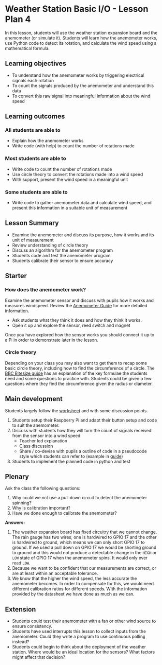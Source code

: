 #  Weather Station Basic I/O - Lesson Plan 4

In this lesson, students will use the weather station expansion board and the anemometer (or simulate it). Students will learn how the anemometer works, use Python code to detect its rotation, and calculate the wind speed using a mathematical formula.

## Learning objectives

- To understand how the anemometer works by triggering electrical signals each rotation
- To count the signals produced by the anemometer and understand this data
- To convert this raw signal into meaningful information about the wind speed

## Learning outcomes

### All students are able to

- Explain how the anemometer works
- Write code (with help) to count the number of rotations made

### Most students are able to

- Write code to count the number of rotations made
- Use circle theory to convert the rotations made into a wind speed
- With support, present the wind speed in a meaningful unit

### Some students are able to

- Write code to gather anemometer data and calculate wind speed, and present this information in a suitable unit of measurement

## Lesson Summary

- Examine the anemometer and discuss its purpose, how it works and its unit of measurement
- Review understanding of circle theory
- Discuss an algorithm for the anemometer program
- Students code and test the anemometer program
- Students calibrate their sensor to ensure accuracy

## Starter

### How does the anemometer work?

Examine the anemometer sensor and discuss with pupils how it works and measures windspeed. Review the [Anemometer Guide](guides/weather_station/anemometer.md) for more detailed information.
- Ask students what they think it does and how they think it works.
- Open it up and explore the sensor, reed switch and magnet

Once you have explored how the sensor works you should connect it up to a Pi in order to demonstrate later in the lesson.

### Circle theory

Depending on your class you may also want to get them to recap some basic circle theory, including how to find the circumference of a circle. The [BBC Bitesize guide](http://www.bbc.co.uk/schools/gcsebitesize/maths/geometry/circlesrev2.shtml) has an explanation of the key formulae the students need and some questions to practice with. Students could be given a few questions where they find the circumference given the radius or diameter.

## Main development

Students largely follow the [worksheet]() and with some discussion points.
1. Students setup their Raspberry Pi and adapt their button setup and code to suit the anemometer.
2. Discuss with students how they will turn the count of signals received from the sensor into a wind speed.
	- Teacher led explanation
	- Class discussion
	- Share / co-devise with pupils a outline of code in a pseudocode style which students can refer to (example in [guide]())
3. Students to implement the planned code in python and test

## Plenary

Ask the class the following questions:

1. Why could we not use a pull down circuit to detect the anemometer spinning?
1. Why is calibration important?
1. Have we done enough to calibrate the anemometer?

**Answers:**

1. The weather expansion board has fixed circuitry that we cannot change. The rain gauge has two wires; one is hardwired to GPIO 17 and the other is hardwired to ground, which means we can only short GPIO 17 to ground. If we used a pull down on GPIO 17 we would be shorting ground to ground and this would not produce a detectable change in the `HIGH` or `LOW` state of GPIO 17 when the anemometer spins. It would only ever read `LOW`.
1. Because we want to be confident that our measurements are correct, or are at least within an acceptable tolerance.
1. We know that the higher the wind speed, the less accurate the anemometer becomes. In order to compensate for this, we would need different calibration ratios for different speeds. With the information provided by the datasheet we have done as much as we can.

## Extension

- Students could test their anemometer with a fan or other wind source to ensure consistency.
- Students have used interrupts this lesson to collect inputs from the anemometer. Could they write a program to use continuous polling instead?
- Students could begin to think about the deployment of the weather station. Where would be an ideal location for the sensors? What factors might affect that decision?
